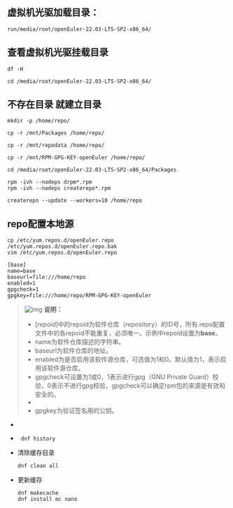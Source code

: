 ## 虚拟机光驱加载目录：

```
run/media/root/openEuler-22.03-LTS-SP2-x86_64/
```

## 查看虚拟机光驱挂载目录

```
df -H

cd /media/root/openEuler-22.03-LTS-SP2-x86_64/

```

## 不存在目录 就建立目录

```
mkdir -p /home/repo/ 

cp -r /mnt/Packages /home/repo/ 

cp -r /mnt/repodata /home/repo/ 

cp -r /mnt/RPM-GPG-KEY-openEuler /home/repo/

cd /media/root/openEuler-22.03-LTS-SP2-x86_64/Packages

rpm -ivh --nodeps drpm*.rpm
rpm -ivh --nodeps createrepo*.rpm

createrepo --update --workers=10 /home/repo
````





##  repo配置本地源



```
cp /etc/yum.repos.d/openEuler.repo  /etc/yum.repos.d/openEuler.repo.bak
vim /etc/yum.repos.d/openEuler.repo
```




  ```
  [base]
  name=base
  baseurl=file:///home/repo
  enabled=1
  gpgcheck=1
  gpgkey=file:///home/repo/RPM-GPG-KEY-openEuler
  ```

  > ![img](配置本地repo.assets/icon-note.gif) **说明：**
  >
  > - [*repoid*]中的repoid为软件仓库（repository）的ID号，所有.repo配置文件中的各repoid不能重复，必须唯一。示例中repoid设置为**base**。
  > - name为软件仓库描述的字符串。
  > - baseurl为软件仓库的地址。
  > - enabled为是否启用该软件源仓库，可选值为1和0。默认值为1，表示启用该软件源仓库。
  > - gpgcheck可设置为1或0，1表示进行gpg（GNU Private Guard）校验，0表示不进行gpg校验，gpgcheck可以确定rpm包的来源是有效和安全的。
  > - 
  > - gpgkey为验证签名用的公钥。

- 

- ```
   dnf history
  ```

- 清除缓存目录

  ```
  dnf clean all
  ```

- 更新缓存

  ```
  dnf makecache
  dnf install mc nano
  ```



